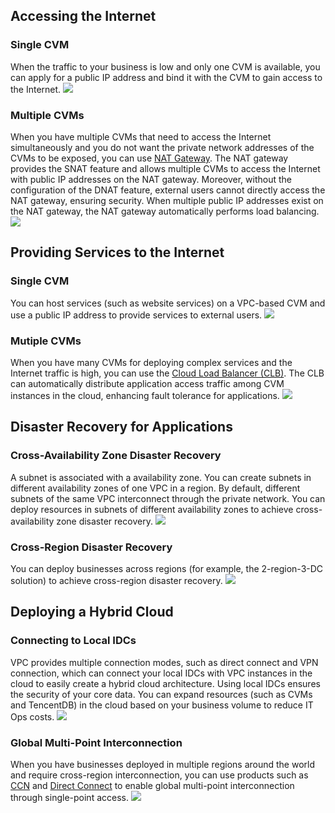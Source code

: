 ## Accessing the Internet
### Single CVM
When the traffic to your business is low and only one CVM is available, you can apply for a public IP address and bind it with the CVM to gain access to the Internet.
![](https://main.qcloudimg.com/raw/623ba575db31584481e7b660f8b1dec0.png)

### Multiple CVMs
When you have multiple CVMs that need to access the Internet simultaneously and you do not want the private network addresses of the CVMs to be exposed, you can use [NAT Gateway](https://intl.cloud.tencent.com/document/product/1015). The NAT gateway provides the SNAT feature and allows multiple CVMs to access the Internet with public IP addresses on the NAT gateway. Moreover, without the configuration of the DNAT feature, external users cannot directly access the NAT gateway, ensuring security. When multiple public IP addresses exist on the NAT gateway, the NAT gateway automatically performs load balancing.
![](https://main.qcloudimg.com/raw/79cf9f746c93cdce4a2e01bb6ece0297.png)

## Providing Services to the Internet
### Single CVM
You can host services (such as website services) on a VPC-based CVM and use a public IP address to provide services to external users.
![](https://main.qcloudimg.com/raw/1e0f8b71f125b857f6d421629e90e94f.png)

### Mutiple CVMs
When you have many CVMs for deploying complex services and the Internet traffic is high, you can use the [Cloud Load Balancer (CLB)](https://intl.cloud.tencent.com/document/product/214). The CLB can automatically distribute application access traffic among CVM instances in the cloud, enhancing fault tolerance for applications.
![](https://main.qcloudimg.com/raw/d943efd83cc5d6df07e3e78954e681af.png)

## Disaster Recovery for Applications
### Cross-Availability Zone Disaster Recovery
A subnet is associated with a availability zone. You can create subnets in different availability zones of one VPC in a region. By default, different subnets of the same VPC interconnect through the private network. You can deploy resources in subnets of different availability zones to achieve cross-availability zone disaster recovery.
![](https://main.qcloudimg.com/raw/32d62386d6369d631163749a0007396e.png)

### Cross-Region Disaster Recovery
You can deploy businesses across regions (for example, the 2-region-3-DC solution) to achieve cross-region disaster recovery.
![](https://main.qcloudimg.com/raw/89fa56523b51e4ad09d1ae238c74b1cb.png)

## Deploying a Hybrid Cloud
### Connecting to Local IDCs
VPC provides multiple connection modes, such as direct connect and VPN connection, which can connect your local IDCs with VPC instances in the cloud to easily create a hybrid cloud architecture. Using local IDCs ensures the security of your core data. You can expand resources (such as CVMs and TencentDB) in the cloud based on your business volume to reduce IT Ops costs.
![](https://main.qcloudimg.com/raw/40bd0f4a3920409a0e08c15568551a5c.png)

### Global Multi-Point Interconnection
When you have businesses deployed in multiple regions around the world and require cross-region interconnection, you can use products such as [CCN](https://intl.cloud.tencent.com/document/product/1003) and [Direct Connect](https://intl.cloud.tencent.com/document/product/216) to enable global multi-point interconnection through single-point access.
![](https://main.qcloudimg.com/raw/cdcded11e541ee50f4b050d48c251b43.png)
